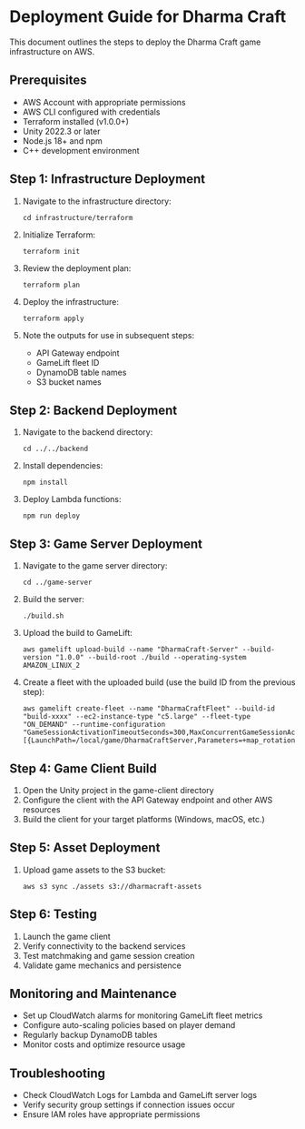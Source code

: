 # Deployment Guide for Dharma Craft

This document outlines the steps to deploy the Dharma Craft game infrastructure on AWS.

## Prerequisites

- AWS Account with appropriate permissions
- AWS CLI configured with credentials
- Terraform installed (v1.0.0+)
- Unity 2022.3 or later
- Node.js 18+ and npm
- C++ development environment

## Step 1: Infrastructure Deployment

1. Navigate to the infrastructure directory:
   ```
   cd infrastructure/terraform
   ```

2. Initialize Terraform:
   ```
   terraform init
   ```

3. Review the deployment plan:
   ```
   terraform plan
   ```

4. Deploy the infrastructure:
   ```
   terraform apply
   ```

5. Note the outputs for use in subsequent steps:
   - API Gateway endpoint
   - GameLift fleet ID
   - DynamoDB table names
   - S3 bucket names

## Step 2: Backend Deployment

1. Navigate to the backend directory:
   ```
   cd ../../backend
   ```

2. Install dependencies:
   ```
   npm install
   ```

3. Deploy Lambda functions:
   ```
   npm run deploy
   ```

## Step 3: Game Server Deployment

1. Navigate to the game server directory:
   ```
   cd ../game-server
   ```

2. Build the server:
   ```
   ./build.sh
   ```

3. Upload the build to GameLift:
   ```
   aws gamelift upload-build --name "DharmaCraft-Server" --build-version "1.0.0" --build-root ./build --operating-system AMAZON_LINUX_2
   ```

4. Create a fleet with the uploaded build (use the build ID from the previous step):
   ```
   aws gamelift create-fleet --name "DharmaCraftFleet" --build-id "build-xxxx" --ec2-instance-type "c5.large" --fleet-type "ON_DEMAND" --runtime-configuration "GameSessionActivationTimeoutSeconds=300,MaxConcurrentGameSessionActivations=2,ServerProcesses=[{LaunchPath=/local/game/DharmaCraftServer,Parameters=+map_rotation,ConcurrentExecutions=1}]"
   ```

## Step 4: Game Client Build

1. Open the Unity project in the game-client directory
2. Configure the client with the API Gateway endpoint and other AWS resources
3. Build the client for your target platforms (Windows, macOS, etc.)

## Step 5: Asset Deployment

1. Upload game assets to the S3 bucket:
   ```
   aws s3 sync ./assets s3://dharmacraft-assets
   ```

## Step 6: Testing

1. Launch the game client
2. Verify connectivity to the backend services
3. Test matchmaking and game session creation
4. Validate game mechanics and persistence

## Monitoring and Maintenance

- Set up CloudWatch alarms for monitoring GameLift fleet metrics
- Configure auto-scaling policies based on player demand
- Regularly backup DynamoDB tables
- Monitor costs and optimize resource usage

## Troubleshooting

- Check CloudWatch Logs for Lambda and GameLift server logs
- Verify security group settings if connection issues occur
- Ensure IAM roles have appropriate permissions
